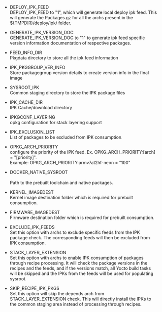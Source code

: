- DEPLOY_IPK_FEED <br>
DEPLOY_IPK_FEED to "1", which will generate local deploy ipk feed. This will generate the Packages.gz for all the archs present in the ${TMPDIR}/deploy/ipk/ folder.

- GENERATE_IPK_VERSION_DOC <br>
GENERATE_IPK_VERSION_DOC to "1" to generate ipk feed specific version information documentation of respective packages.

- FEED_INFO_DIR <br>
Pkgdata directory to store all the ipk feed information

- IPK_PKGGROUP_VER_INFO <br>
Store packagegroup version details to create version info in the final image

- SYSROOT_IPK <br>
Common staging directory to store the IPK package files

- IPK_CACHE_DIR <br>
IPK Cache/download directory

- IPKGCONF_LAYERING <br>
opkg configuration for stack layering support

- IPK_EXCLUSION_LIST <br>
List of packages to be excluded from IPK consumption.

- OPKG_ARCH_PRIORITY <br>
configure the priority of the IPK feed. Ex. OPKG_ARCH_PRIORITY:[arch] = "[priority]".<br/>
Example: OPKG_ARCH_PRIORITY:armv7at2hf-neon = "100"

- DOCKER_NATIVE_SYSROOT <br>   
Path to the prebuilt toolchain and native packages.

- KERNEL_IMAGEDEST <br>
Kernel image destination folder which is required for prebuilt consumption.

- FIRMWARE_IMAGEDEST <br> 
Firmware destination folder which is required for prebuilt consumption.

- EXCLUDE_IPK_FEEDS <br>
Set this option with archs to exclude specific feeds from the IPK package check. The corresponding feeds will then be excluded from IPK consumption.

- STACK_LAYER_EXTENSION <br>
Set this option with archs to enable IPK consumption of packages through recipe processing. It will check the package versions in the recipes and the feeds, and if the versions match, all Yocto build tasks will be skipped and the IPKs from the feeds will be used for populating sysroot.

- SKIP_RECIPE_IPK_PKGS <br>
Set this option will skip the depends arch from STACK_LAYER_EXTENSION check. This will directly install the IPKs to the common staging area instead of processing through recipes.
